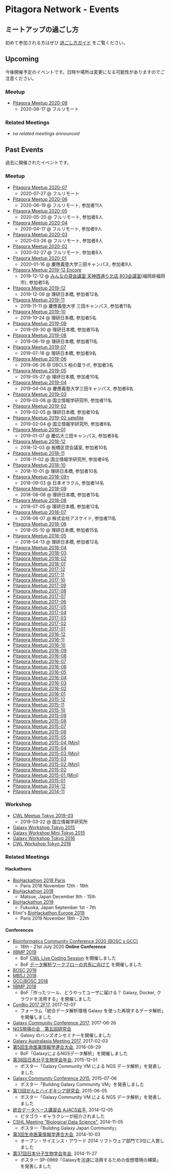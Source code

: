 # Pitagora Network -   Events

## ミートアップの過ごし方

初めて参加される方はぜひ [過ごし方ガイド](meetup/whatis) をご覧ください。

## Upcoming

今後開催予定のイベントです。日時や場所は変更になる可能性がありますのでご注意ください。

### Meetup

-   [Pitagora Meetup 2020-08](meetup/2020/meetup-202008)
    -   2020-08-17 @ フルリモート

### Related Meetings

-   *no related meetings announced*

## Past Events

過去に開催されたイベントです。

### Meetup

-   [Pitagora Meetup 2020-07](meetup/2020/meetup-202007)
    -   2020-07-27 @ フルリモート
-   [Pitagora Meetup 2020-06](meetup/2020/meetup-202006)
    -   2020-06-19 @ フルリモート, 参加者11人
-   [Pitagora Meetup 2020-05](meetup/2020/meetup-202005)
    -   2020-05-20 @ フルリモート, 参加者8人
-   [Pitagora Meetup 2020-04](meetup/2020/meetup-202004)
    -   2020-04-17 @ フルリモート, 参加者9人
-   [Pitagora Meetup 2020-03](meetup/2020/meetup-202003)
    -   2020-03-26 @ フルリモート, 参加者8人
-   [Pitagora Meetup 2020-02](meetup/2020/meetup-202002)
    -   2020-02-27 @ フルリモート, 参加者8人
-   [Pitagora Meetup 2020-01](meetup/2020/meetup-202001)
    -   2020-01-16 @ 慶應義塾大学三田キャンパス, 参加者9人
-   [Pitagora Meetup 2019-12 Encore](meetup/2019/meetup-201912-Encore)
    -   2019-12-12 @ [みんなの貸会議室 天神西通り北店 803会議室](https://minnanospace.com/spaces/?tabId=under-20&room=803&utm_source=kaigisitsu&utm_campaign=803price)(福岡県福岡市), 参加者5名
-   [Pitagora Meetup 2019-12](meetup/2019/meetup-201912)
    -   2019-12-09 @ 理研日本橋, 参加者12名
-   [Pitagora Meetup 2019-11](meetup/2019/meetup-201911)
    -   2019-11-11 @ 慶應義塾大学 三田キャンパス, 参加者11名
-   [Pitagora Meetup 2019-10](meetup/2019/meetup-201910)
    -   2019-10-24 @ 理研日本橋, 参加者5名
-   [Pitagora Meetup 2019-09](meetup/2019/meetup-201909)
    -   2019-09-30 @ 理研日本橋, 参加者15名
-   [Pitagora Meetup 2019-08](meetup/2019/meetup-201908)
    -   2019-08-19 @ 理研日本橋, 参加者11名
-   [Pitagora Meetup 2019-07](meetup/2019/meetup-201907)
    -   2019-07-18 @ 理研日本橋, 参加者9名
-   [Pitagora Meetup 2019-06](meetup/2019/meetup-201906)
    -   2019-06-26 @ DBCLS 柏の葉ラボ, 参加者3名
-   [Pitagora Meetup 2019-05](meetup/2019/meetup-201905)
    -   2019-05-27 @ 理研日本橋, 参加者10名
-   [Pitagora Meetup 2019-04](meetup/2019/meetup-201904)
    -   2019-04-04 @ 慶應義塾大学三田キャンパス, 参加者8名
-   [Pitagora Meetup 2019-03](meetup/2019/meetup-201903)
    -   2019-03-08 @ 国立情報学研究所, 参加者11名
-   [Pitagora Meetup 2019-02](meetup/2019/meetup-201902)
    -   2019-02-05 @ 理研日本橋, 参加者10名
-   [Pitagora Meetup 2019-02 satellite](meetup/2019/meetup-201902-satellite)
    -   2019-02-04 @ 国立情報学研究所, 参加者6名
-   [Pitagora Meetup 2019-01](meetup/2019/meetup-201901)
    -   2019-01-07 @ 慶応大三田キャンパス, 参加者8名
-   [Pitagora Meetup 2018-12](meetup/2018/Meetup_2018-12)
    -   2018-12-03 @ 板橋区貸会議室, 参加者10名
-   [Pitagora Meetup 2018-11](meetup/2018/Meetup_2018-11)
    -   2018-11-02 @ 国立情報学研究所, 参加者9名
-   [Pitagora Meetup 2018-10](meetup/2018/Meetup_2018-10)
    -   2018-10-01 @ 理研日本橋, 参加者10名
-   [Pitagora Meetup 2018-09+](meetup/2018/Meetup_2018-09+)
    -   2018-09-03 @ 日本オラクル, 参加者14名
-   [Pitagora Meetup 2018-09](meetup/2018/Meetup_2018-09)
    -   2018-08-06 @ 理研日本橋, 参加者15名
-   [Pitagora Meetup 2018-08](meetup/2018/Meetup_2018-08)
    -   2018-07-05 @ 理研日本橋, 参加者12名
-   [Pitagora Meetup 2018-07](meetup/2018/Meetup_2018-07)
    -   2018-06-07 @ 株式会社アスケイド, 参加者11名
-   [Pitagora Meetup 2018-06](meetup/2018/Meetup_2018-06)
    -   2018-05-10 @ 理研日本橋, 参加者15名
-   [Pitagora Meetup 2018-05](meetup/2018/Meetup_2018-05)
    -   2018-04-13 @ 理研日本橋, 参加者12名
-   [Pitagora Meetup 2018-04](meetup/2018/Meetup_2018-04)
-   [Pitagora Meetup 2018-03](meetup/2018/Meetup_2018-03)
-   [Pitagora Meetup 2018-02](meetup/2018/Meetup_2018-02)
-   [Pitagora Meetup 2018-01](meetup/2018/Meetup_2018-01)
-   [Pitagora Meetup 2017-12](meetup/2017/Meetup_2017-12)
-   [Pitagora Meetup 2017-11](meetup/2017/Meetup_2017-11)
-   [Pitagora Meetup 2017-10](meetup/2017/Meetup_2017-10)
-   [Pitagora Meetup 2017-09](meetup/2017/Meetup_2017-09)
-   [Pitagora Meetup 2017-08](meetup/2017/Meetup_2017-08)
-   [Pitagora Meetup 2017-07](meetup/2017/Meetup_2017-07)
-   [Pitagora Meetup 2017-06](meetup/2017/Meetup_2017-06)
-   [Pitagora Meetup 2017-05](meetup/2017/Meetup_2017-05)
-   [Pitagora Meetup 2017-04](meetup/2017/Meetup_2017-04)
-   [Pitagora Meetup 2017-03](meetup/2017/Meetup_2017-03)
-   [Pitagora Meetup 2017-02](meetup/2017/Meetup_2017-02)
-   [Pitagora Meetup 2017-01](meetup/2017/Meetup_2017-01)
-   [Pitagora Meetup 2016-12](meetup/2016/Meetup_2016-12)
-   [Pitagora Meetup 2016-11](meetup/2016/Meetup_2016-11)
-   [Pitagora Meetup 2016-10](meetup/2016/Meetup_2016-10)
-   [Pitagora Meetup 2016-09](meetup/2016/Meetup_2016-09)
-   [Pitagora Meetup 2016-08](meetup/2016/Meetup_2016-08)
-   [Pitagora Meetup 2016-07](meetup/2016/Meetup_2016-07)
-   [Pitagora Meetup 2016-06](meetup/2016/Meetup_2016-06)
-   [Pitagora Meetup 2016-05](meetup/2016/Meetup_2016-05)
-   [Pitagora Meetup 2016-04](meetup/2016/Meetup_2016-04)
-   [Pitagora Meetup 2016-03](meetup/2016/Meetup_2016-03)
-   [Pitagora Meetup 2016-02](meetup/2016/Meetup_2016-02)
-   [Pitagora Meetup 2016-01](meetup/2016/Meetup_2016-01)
-   [Pitagora Meetup 2015-12](meetup/2015/Meetup_2015-12)
-   [Pitagora Meetup 2015-11](meetup/2015/Meetup_2015-11)
-   [Pitagora Meetup 2015-10](meetup/2015/Meetup_2015-10)
-   [Pitagora Meetup 2015-09](meetup/2015/Meetup_2015-09)
-   [Pitagora Meetup 2015-08](meetup/2015/Meetup_2015-08)
-   [Pitagora Meetup 2015-07](meetup/2015/Meetup_2015-07)
-   [Pitagora Meetup 2015-06](meetup/2015/Meetup_2015-06)
-   [Pitagora Meetup 2015-05](meetup/2015/Meetup_2015-05)
-   [Pitagora Meetup 2015-04 (Mini)](meetup/2015/Meetup_Mini_2015-04)
-   [Pitagora Meetup 2015-04](meetup/2015/Meetup_2015-04)
-   [Pitagora Meetup 2015-03 (Mini)](meetup/2015/Meetup_Mini_2015-03)
-   [Pitagora Meetup 2015-03](meetup/2015/Meetup_2015-03)
-   [Pitagora Meetup 2015-02 (Mini)](meetup/2015/Meetup_Mini_2015-02)
-   [Pitagora Meetup 2015-02](meetup/2015/Meetup_2015-02)
-   [Pitagora Meetup 2015-01 (Mini)](meetup/2015/Meetup_Mini_2015-01)
-   [Pitagora Meetup 2015-01](meetup/2015/Meetup_2015-01)
-   [Pitagora Meetup 2014-12](meetup/2014/Meetup_2014-12)
-   [Pitagora Meetup 2014-11](meetup/2014/Meetup_2014-11)

### Workshop

-   [CWL Meetup Tokyo 2019-03](meetup/2019/cwl-meetup-201903)
    -   2019-03-22 @ 国立情報学研究所
-   [Galaxy Workshop Tokyo 2015](workshop/2015/Galaxy_Workshop_Tokyo_2015)
-   [Galaxy Workshop Mini Tokyo 2015](workshop/2015/Mini_Workshop_2015-01)
-   [Galaxy Workshop Tokyo 2016](workshop/2016/Galaxy_Workshop_Tokyo_2016)
-   [CWL Workshop Tokyo 2018](workshop/2018/cwl-workshop-tokyo-2018)

### Related Meetings

#### Hackathons

-   [BioHackathon 2018 Paris](https://2018.biohackathon-europe.org)
    -   Paris 2018 November 12th -   16th
-   [BioHackathon 2018](http://2018.biohackathon.org/)
    -   Matsue, Japan December 9th    -      15th
-   [BioHackathon 2019](http://2019.biohackathon.org)
    -   Fukuoka, Japan September 1st -   7th
-   Elixir's [BioHackathon Europe 2019](https://www.biohackathon-europe.org)
    -   Paris 2019 November 18th -   22th

#### Conferences

-   [Bioinformatics Community Conference 2020 (BOSC x GCC)](https://bcc2020.github.io)
    -   18th -   21st July 2020 **Online Conference**
-   [IIBMP 2019](https://www.open-bio.org/events/bosc/)
    -   BoF [CWL Live Coding Session](https://iibmp2019.tokyo/program/bof/#bof3) を開催しました
    -   BoF [データ解析ワークフローの共有に向けて](https://iibmp2019.tokyo/program/bof/#bof5) を開催しました
-   [BOSC 2019](https://www.open-bio.org/events/bosc/)
-   [MBSJ 2018](https://www2.aeplan.co.jp/mbsj2018/english/)
-   [GCC/BOSC 2018](https://gccbosc2018.sched.com/)
-   [IIBMP 2018](http://iibmp2018.org/wp/)
    -   BoF「作ったツール、どうやってユーザに届ける？ Galaxy, Docker, クラウドを活用する」を開催しました
-   [ConBio 2017 2F17](workshop/2017/ConBio2017), 2017-12-07
    -   フォーラム「統合データ解析環境 Galaxy を使った再現するデータ解析」を開催しました
-   [Galaxy Community Conference 2017](https://wiki.galaxyproject.org/GalaxyUpdates/2016_07), 2017-06-26
-   [NGS現場の会　第五回研究会](http://ngs5.org/contents/session.html#h2e)
    -   Galaxy のハンズオンセミナーを開催しました
-   [Galaxy Australasia Meeting 2017](https://www.embl-abr.org.au/game2017/), 2017-02-03
-   [第5回生命医薬情報学連合大会](http://www.jsbi.org/iibmp2016/program_bof/#B10), 2016-09-29
    -   BoF「GalaxyによるNGSデータ解析」を開催しました
-   [第38回日本分子生物学会年会](http://www.aeplan.co.jp/bmb2015/index.html), 2015-12-01
    -   ポスター「Galaxy Community VM による NGS データ解析」を発表しました
-   [Galaxy Community Conference 2015](http://gcc2015.tsl.ac.uk/), 2015-07-06
    -   ポスター「Building Galaxy Community VM」を発表しました
-   [第13回がんとハイポキシア研究会](http://www.cancer-hypoxia.org/13th_conference.htm), 2015-06-05
    -   ポスター「Galaxy Community VM による NGS データ解析」を発表しました
-   [統合データベース講習会 AJACS岩手](http://dbcls.rois.ac.jp/archives/2515), 2014-12-05
    -   ピタゴラ・ギャラクシーが紹介されました
-   [CSHL Meeting "Biological Data Science"](http://meetings.cshl.edu/meetings/2014/data14.shtml), 2014-11-05
    -   ポスター「Building Galaxy Japan Community」
-   [第3回生命医薬情報学連合大会](http://www.biomedpharminfo.org/), 2014-10-03
    -   オープン・サイエンス・アワード 2014 ソフトウェア部門で3位に入賞しました
-   [第37回日本分子生物学会年会](http://www.aeplan.co.jp/mbsj2014/), 2014-11-27
    -   ポスター 3P-0969「Galaxyを迅速に活用するための仮想環境の構築」を発表しました
